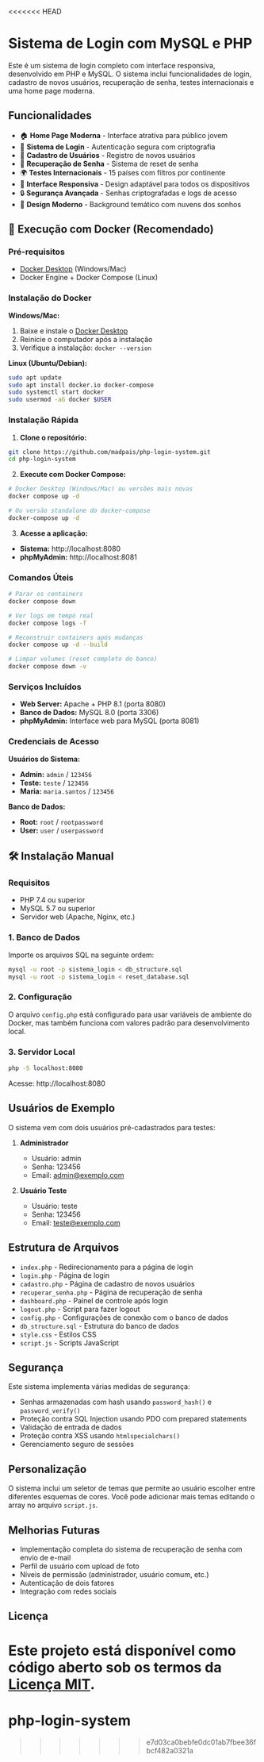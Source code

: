 <<<<<<< HEAD
# Sistema de Login com MySQL e PHP

Este é um sistema de login completo com interface responsiva, desenvolvido em PHP e MySQL. O sistema inclui funcionalidades de login, cadastro de novos usuários, recuperação de senha, testes internacionais e uma home page moderna.

## Funcionalidades

- 🏠 **Home Page Moderna** - Interface atrativa para público jovem
- 🔐 **Sistema de Login** - Autenticação segura com criptografia
- 👤 **Cadastro de Usuários** - Registro de novos usuários
- 🔑 **Recuperação de Senha** - Sistema de reset de senha
- 🌍 **Testes Internacionais** - 15 países com filtros por continente
- 📱 **Interface Responsiva** - Design adaptável para todos os dispositivos
- 🔒 **Segurança Avançada** - Senhas criptografadas e logs de acesso
- 🎨 **Design Moderno** - Background temático com nuvens dos sonhos

## 🚀 Execução com Docker (Recomendado)

### Pré-requisitos
- [Docker Desktop](https://www.docker.com/products/docker-desktop/) (Windows/Mac)
- Docker Engine + Docker Compose (Linux)

### Instalação do Docker

**Windows/Mac:**
1. Baixe e instale o [Docker Desktop](https://www.docker.com/products/docker-desktop/)
2. Reinicie o computador após a instalação
3. Verifique a instalação: `docker --version`

**Linux (Ubuntu/Debian):**
```bash
sudo apt update
sudo apt install docker.io docker-compose
sudo systemctl start docker
sudo usermod -aG docker $USER
```

### Instalação Rápida

1. **Clone o repositório:**
```bash
git clone https://github.com/madpais/php-login-system.git
cd php-login-system
```

2. **Execute com Docker Compose:**
```bash
# Docker Desktop (Windows/Mac) ou versões mais novas
docker compose up -d

# Ou versão standalone do docker-compose
docker-compose up -d
```

3. **Acesse a aplicação:**
- **Sistema:** http://localhost:8080
- **phpMyAdmin:** http://localhost:8081

### Comandos Úteis

```bash
# Parar os containers
docker compose down

# Ver logs em tempo real
docker compose logs -f

# Reconstruir containers após mudanças
docker compose up -d --build

# Limpar volumes (reset completo do banco)
docker compose down -v
```

### Serviços Incluídos

- **Web Server:** Apache + PHP 8.1 (porta 8080)
- **Banco de Dados:** MySQL 8.0 (porta 3306)
- **phpMyAdmin:** Interface web para MySQL (porta 8081)

### Credenciais de Acesso

**Usuários do Sistema:**
- **Admin:** `admin` / `123456`
- **Teste:** `teste` / `123456`
- **Maria:** `maria.santos` / `123456`

**Banco de Dados:**
- **Root:** `root` / `rootpassword`
- **User:** `user` / `userpassword`

## 🛠️ Instalação Manual

### Requisitos
- PHP 7.4 ou superior
- MySQL 5.7 ou superior
- Servidor web (Apache, Nginx, etc.)

### 1. Banco de Dados

Importe os arquivos SQL na seguinte ordem:

```bash
mysql -u root -p sistema_login < db_structure.sql
mysql -u root -p sistema_login < reset_database.sql
```

### 2. Configuração

O arquivo `config.php` está configurado para usar variáveis de ambiente do Docker, mas também funciona com valores padrão para desenvolvimento local.

### 3. Servidor Local

```bash
php -S localhost:8080
```

Acesse: http://localhost:8080

## Usuários de Exemplo

O sistema vem com dois usuários pré-cadastrados para testes:

1. **Administrador**
   - Usuário: admin
   - Senha: 123456
   - Email: admin@exemplo.com

2. **Usuário Teste**
   - Usuário: teste
   - Senha: 123456
   - Email: teste@exemplo.com

## Estrutura de Arquivos

- `index.php` - Redirecionamento para a página de login
- `login.php` - Página de login
- `cadastro.php` - Página de cadastro de novos usuários
- `recuperar_senha.php` - Página de recuperação de senha
- `dashboard.php` - Painel de controle após login
- `logout.php` - Script para fazer logout
- `config.php` - Configurações de conexão com o banco de dados
- `db_structure.sql` - Estrutura do banco de dados
- `style.css` - Estilos CSS
- `script.js` - Scripts JavaScript

## Segurança

Este sistema implementa várias medidas de segurança:

- Senhas armazenadas com hash usando `password_hash()` e `password_verify()`
- Proteção contra SQL Injection usando PDO com prepared statements
- Validação de entrada de dados
- Proteção contra XSS usando `htmlspecialchars()`
- Gerenciamento seguro de sessões

## Personalização

O sistema inclui um seletor de temas que permite ao usuário escolher entre diferentes esquemas de cores. Você pode adicionar mais temas editando o array no arquivo `script.js`.

## Melhorias Futuras

- Implementação completa do sistema de recuperação de senha com envio de e-mail
- Perfil de usuário com upload de foto
- Níveis de permissão (administrador, usuário comum, etc.)
- Autenticação de dois fatores
- Integração com redes sociais

## Licença

Este projeto está disponível como código aberto sob os termos da [Licença MIT](https://opensource.org/licenses/MIT).
=======
# php-login-system
>>>>>>> e7d03ca0bebfe0dc01ab7fbee36fbcf482a0321a
